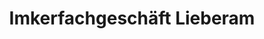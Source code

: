---
title: "Imkerfachgeschäft Lieberam"
url: /halle-saale/imkerfachgeschaeft-lieberam/
shop: Allgemein
---